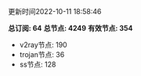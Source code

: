 更新时间2022-10-11 18:58:46

**总订阅: 64**
**总节点: 4249**
**有效节点: 354**
- v2ray节点: 190
- trojan节点: 36
- ss节点: 128
